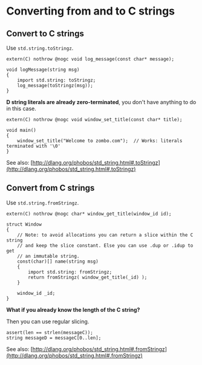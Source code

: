 Converting from and to C strings
=============================

## Convert to C strings

Use `std.string.toStringz`.

```
extern(C) nothrow @nogc void log_message(const char* message);

void logMessage(string msg)
{
    import std.string: toStringz;
    log_message(toStringz(msg));
}
```

**D string literals are already zero-terminated**, you don't have anything to do in this case.

```
extern(C) nothrow @nogc void window_set_title(const char* title);

void main()
{
    window_set_title("Welcome to zombo.com");  // Works: literals terminated with '\0'
}

```

See also: [http://dlang.org/phobos/std_string.html#.toStringz](http://dlang.org/phobos/std_string.html#.toStringz)


## Convert from C strings

Use `std.string.fromStringz`.

```
extern(C) nothrow @nogc char* window_get_title(window_id id);

struct Window
{
    // Note: to avoid allocations you can return a slice within the C string
    // and keep the slice constant. Else you can use .dup or .idup to get
    // an immutable string.
    const(char)[] name(string msg)
    {
        import std.string: fromStringz;
        return fromStringz( window_get_title(_id) );
    }

    window_id _id;
}
```

**What if you already know the length of the C string?**

Then you can use regular slicing.

```
assert(len == strlen(messageC));
string messageD = messageC[0..len];
```


See also: [http://dlang.org/phobos/std_string.html#.fromStringz](http://dlang.org/phobos/std_string.html#.fromStringz)

